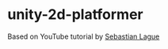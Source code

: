 # unity-2d-platformer
Based on YouTube tutorial by [Sebastian Lague](https://www.youtube.com/playlist?list=PLFt_AvWsXl0f0hqURlhyIoAabKPgRsqjz)
